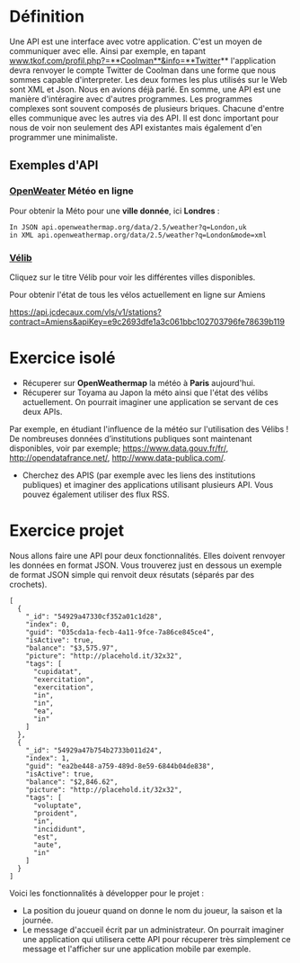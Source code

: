 # Définition

Une API est une interface avec votre application. C'est un moyen de communiquer avec elle. Ainsi par exemple, en tapant www.tkof.com/profil.php?=**Coolman**&info=**Twitter** l'application devra renvoyer le compte Twitter de Coolman dans une forme que nous sommes capable d'interpreter. Les deux formes les plus utilisés sur le Web sont XML et Json. Nous en avions déjà parlé.
En somme, une API est une manière d'intéragire avec d'autres programmes. Les programmes complexes sont souvent composés de plusieurs briques. Chacune d'entre elles communique avec les autres via des API. Il est donc important pour nous de voir non seulement des API existantes mais également d'en programmer une minimaliste. 

## Exemples d'API
### [OpenWeater](http://openweathermap.org/api) Météo en ligne

Pour obtenir la Méto pour une **ville donnée**, ici **Londres** :
  
    In JSON api.openweathermap.org/data/2.5/weather?q=London,uk
    in XML api.openweathermap.org/data/2.5/weather?q=London&mode=xml

### [Vélib](https://developer.jcdecaux.com/#/opendata/vls?page=static&contract=Lyon)

Cliquez sur le titre Vélib pour voir les différentes villes disponibles.

Pour obtenir l'état de tous les vélos actuellement en ligne sur Amiens

https://api.jcdecaux.com/vls/v1/stations?contract=Amiens&apiKey=e9c2693dfe1a3c061bbc102703796fe78639b119

# Exercice isolé

* Récuperer sur **OpenWeathermap** la météo à **Paris** aujourd'hui.
* Récuperer sur Toyama au Japon la méto ainsi que l'état des vélibs actuellement. On pourrait imaginer une application se servant de ces deux APIs. 

Par exemple, en étudiant l'influence de la météo sur l'utilisation des Vélibs ! 
De nombreuses données d’institutions publiques sont maintenant disponibles, voir par exemple; https://www.data.gouv.fr/fr/, http://opendatafrance.net/, http://www.data-publica.com/.

* Cherchez des APIS (par exemple avec les liens des institutions publiques) et imaginer des applications utilisant plusieurs API. Vous pouvez également utiliser des flux RSS.

# Exercice projet

Nous allons faire une API pour deux fonctionnalités. Elles doivent renvoyer les données en format JSON. Vous trouverez just en dessous un exemple de format JSON simple qui renvoit deux résutats (séparés par des crochets). 

    [
      {
        "_id": "54929a47330cf352a01c1d28",
        "index": 0,
        "guid": "035cda1a-fecb-4a11-9fce-7a86ce845ce4",
        "isActive": true,
        "balance": "$3,575.97",
        "picture": "http://placehold.it/32x32",
        "tags": [
          "cupidatat",
          "exercitation",
          "exercitation",
          "in",
          "in",
          "ea",
          "in"
        ]
      },
      {
        "_id": "54929a47b754b2733b011d24",
        "index": 1,
        "guid": "ea2be448-a759-489d-8e59-6844b04de838",
        "isActive": true,
        "balance": "$2,846.62",
        "picture": "http://placehold.it/32x32",
        "tags": [
          "voluptate",
          "proident",
          "in",
          "incididunt",
          "est",
          "aute",
          "in"
        ]
      }
    ]

Voici les fonctionnalités à développer pour le projet : 

* La position du joueur quand on donne le nom du joueur, la saison et la journée.
* Le message d'accueil écrit par un administrateur. On pourrait imaginer une application qui utilisera cette API pour récuperer très simplement ce message et l'afficher sur une application mobile par exemple.
